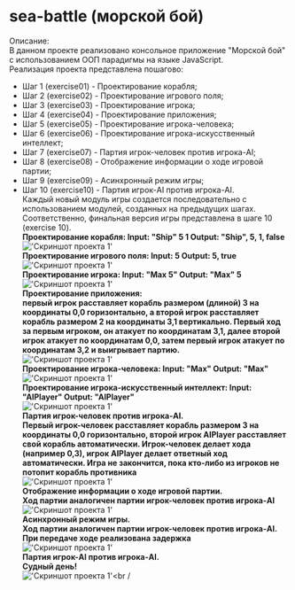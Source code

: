 # sea-battle (морской бой)
Описание:<br />
В данном проекте реализовано консольное приложение "Морской бой" с использованием ООП парадигмы на языке JavaScript.<br />
Реализация проекта представлена пошагово:<br />
  - Шаг 1 (exercise01) - Проектирование корабля;<br />
  - Шаг 2 (exercise02) - Проектирование игрового поля;<br />
  - Шаг 3 (exercise03) - Проектирование игрока;<br />
  - Шаг 4 (exercise04) - Проектирование приложения;<br />
  - Шаг 5 (exercise05) - Проектирование игрока-человека;<br />
  - Шаг 6 (exercise06) - Проектирование игрока-искусственный интеллект;<br />
  - Шаг 7 (exercise07) - Партия игрок-человек против игрока-AI;<br />
  - Шаг 8 (exercise08) - Отображение информации о ходе игровой партии;<br />
  - Шаг 9 (exercise09) - Асинхронный режим игры;<br />
  - Шаг 10 (exercise10) - Партия игрок-AI против игрока-AI.<br />
Каждый новый модуль игры создается последовательно с использованием модулей, созданных на предыдущих шагах.<br />
Соответственно, финальная версия игры представлена в шаге 10 (exercise 10).<br />
**Проектирование корабля:   Input: "Ship" 5 1   Output: "Ship", 5, 1, false**<br />
!['Скриншот проекта 1'](img/screenshot01.PNG)<br />
**Проектирование игрового поля:   Input: 5   Output: 5, true**<br />
!['Скриншот проекта 1'](img/screenshot02.PNG)<br />
**Проектирование игрока:   Input: "Max 5"   Output: "Max" 5**<br />
!['Скриншот проекта 1'](img/screenshot03.PNG)<br />
**Проектирование приложения:**<br />
**первый игрок расставляет корабль размером (длиной) 3 на координаты 0,0 горизонтально, а второй игрок расставляет корабль размером 2 на координаты 3,1 вертикально. Первый ход за первым игроком, он атакует по координатам 3,1, далее второй игрок атакует по координатам 0,0, затем первый игрок атакует по координатам 3,2 и выигрывает партию.**<br />
!['Скриншот проекта 1'](img/screenshot04.PNG)<br />
**Проектирование игрока-человека:   Input: "Max"   Output: "Max"**<br />
!['Скриншот проекта 1'](img/screenshot05.PNG)<br />
**Проектирование игрока-искусственный интеллект:   Input: "AIPlayer"   Output: "AIPlayer"**<br />
!['Скриншот проекта 1'](img/screenshot06.PNG)<br />
**Партия игрок-человек против игрока-AI.**<br />
**Первый игрок-человек расставляет корабль размером 3 на координаты 0,0 горизонтально, второй игрок AIPlayer расставляет свой корабль автоматически. Игрок-человек делает хода (например 0,3), игрок AIPlayer делает ответный ход автоматически. Игра не закончится, пока кто-либо из игроков не потопит корабль противника**<br />
!['Скриншот проекта 1'](img/screenshot07.PNG)<br />
**Отображение информации о ходе игровой партии.**<br />
**Ход партии аналогичен партии игрок-человек против игрока-AI**<br />
!['Скриншот проекта 1'](img/screenshot08.PNG)<br />
**Асинхронный режим игры.**<br />
**Ход партии аналогичен партии игрок-человек против игрока-AI. При передаче ходе реализована задержка**<br />
!['Скриншот проекта 1'](img/screenshot09.PNG)<br />
**Партия игрок-AI против игрока-AI.**<br />
**Судный день!**<br />
!['Скриншот проекта 1'](img/screenshot10.PNG)<br /